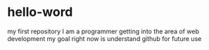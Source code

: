 # hello-word
my first repository
I am a programmer getting into the area of web development
my goal right now is understand github for future use
